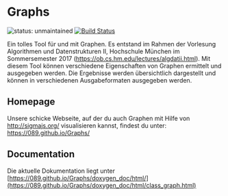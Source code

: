 # Graphs
![status: unmaintained](https://img.shields.io/badge/status-unmaintained-red.png)
[![Build Status](https://travis-ci.org/089/Graphs.svg?branch=master)](https://travis-ci.org/089/Graphs)

Ein tolles Tool für und mit Graphen. Es entstand im Rahmen der Vorlesung Algorithmen und Datenstrukturen II, Hochschule München im Sommersemester 2017 (https://ob.cs.hm.edu/lectures/algdatii.html). Mit diesem Tool können verschiedene Eigenschaften von Graphen ermittelt und ausgegeben werden. Die Ergebnisse werden übersichtlich dargestellt und können in verschiedenen Ausgabeformaten ausgegeben werden. 

## Homepage
Unsere schicke Webseite, auf der du auch Graphen mit Hilfe von http://sigmajs.org/ visualisieren kannst, findest du unter: https://089.github.io/Graphs/

## Documentation
Die aktuelle Dokumentation liegt unter [https://089.github.io/Graphs/doxygen_doc/html/](https://089.github.io/Graphs/doxygen_doc/html/class_graph.html)
